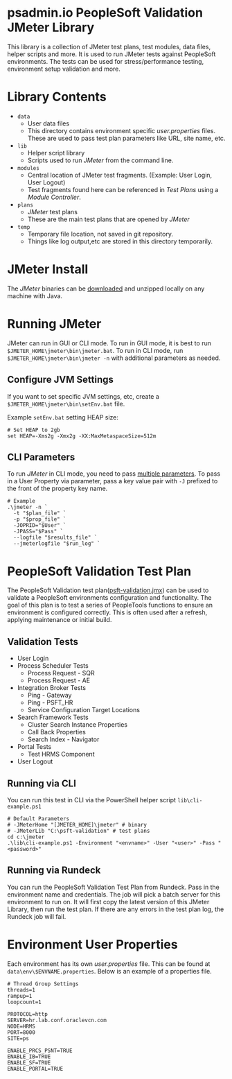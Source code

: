 # psadmin.io PeopleSoft Validation JMeter Library
This library is a collection of JMeter test plans, test modules, data files, helper scripts and more. It is used to run JMeter tests against PeopleSoft environments. The tests can be used for stress/performance testing, environment setup validation and more.

# Library Contents

* `data`
    * User data files
    * This directory contains environment specific *user.properties* files. These are used to pass test plan parameters like URL, site name, etc.
* `lib`
    * Helper script library
    * Scripts used to run *JMeter* from the command line.
* `modules`
    * Central location of JMeter test fragments. (Example: User Login, User Logout)
    * Test fragments found here can be referenced in *Test Plans* using a *Module Controller*.
* `plans`
    * *JMeter* test plans
    * These are the main test plans that are opened by *JMeter*
* `temp`
    * Temporary file location, not saved in git repository.
    * Things like log output,etc are stored in this directory temporarily.

# JMeter Install
The *JMeter* binaries can be [downloaded](https://jmeter.apache.org/download_jmeter.cgi) and unzipped locally on any machine with Java.

# Running JMeter
JMeter can run in GUI or CLI mode. To run in GUI mode, it is best to run `$JMETER_HOME\jmeter\bin\jmeter.bat`. To run in CLI mode, run `$JMETER_HOME\jmeter\bin\jmeter -n` with additional parameters as needed.

## Configure JVM Settings
If you want to set specific JVM settings, etc, create a `$JMETER_HOME\jmeter\bin\setEnv.bat` file. 

Example `setEnv.bat` setting HEAP size:
```
# Set HEAP to 2gb
set HEAP=-Xms2g -Xmx2g -XX:MaxMetaspaceSize=512m
```

## CLI Parameters
To run *JMeter* in CLI mode, you need to pass [multiple parameters](https://jmeter.apache.org/usermanual/get-started.html#non_gui). To pass in a User Property via parameter, pass a key value pair with `-J` prefixed to the front of the property key name.

```
# Example
.\jmeter -n `
  -t "$plan_file" `
  -p "$prop_file" `
  -JOPRID="$User" `
  -JPASS="$Pass" `
  --logfile "$results_file" `
  --jmeterlogfile "$run_log" `
```

# PeopleSoft Validation Test Plan
The PeopleSoft Validation test plan([psft-validation.jmx]()) can be used to validate a PeopleSoft environments configuration and functionality. The goal of this plan is to test a series of PeopleTools functions to ensure an environment is configured correctly. This is often used after a refresh, applying maintenance or initial build.

## Validation Tests

* User Login
* Process Scheduler Tests
    * Process Request - SQR
    * Process Request - AE
* Integration Broker Tests
    * Ping - Gateway
    * Ping - PSFT_HR
    * Service Configuration Target Locations
* Search Framework Tests
    * Cluster Search Instance Properties
    * Call Back Properties
    * Search Index - Navigator
* Portal Tests    
    * Test HRMS Component
* User Logout

## Running via CLI
You can run this test in CLI via the PowerShell helper script `lib\cli-example.ps1`
```
# Default Parameters
# -JMeterHome "[JMETER_HOME]\jmeter" # binary
# -JMeterLib "C:\psft-validation" # test plans
cd c:\jmeter
.\lib\cli-example.ps1 -Environment "<envname>" -User "<user>" -Pass "<password>"
```

## Running via Rundeck
You can run the PeopleSoft Validation Test Plan from Rundeck. Pass in the environment name and credentials. The job will pick a batch server for this environment to run on. It will first copy the latest version of this JMeter Library, then run the test plan. If there are any errors in the test plan log, the Rundeck job will fail. 

# Environment User Properties
Each environment has its own *user.properties* file. This can be found at `data\env\$ENVNAME.properties`. Below is an example of a properties file.

```
# Thread Group Settings
threads=1
rampup=1
loopcount=1

PROTOCOL=http
SERVER=hr.lab.conf.oraclevcn.com
NODE=HRMS
PORT=8000
SITE=ps

ENABLE_PRCS_PSNT=TRUE
ENABLE_IB=TRUE
ENABLE_SF=TRUE
ENABLE_PORTAL=TRUE
```
